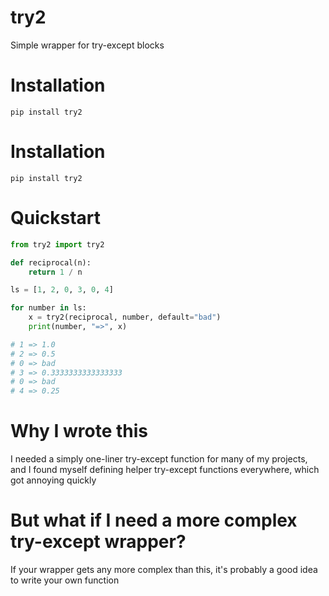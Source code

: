 
# try2
Simple wrapper for try-except blocks

# Installation
```
pip install try2
```

# Installation
```
pip install try2
```

# Quickstart
```python
from try2 import try2

def reciprocal(n):
    return 1 / n

ls = [1, 2, 0, 3, 0, 4]

for number in ls:
    x = try2(reciprocal, number, default="bad")
    print(number, "=>", x)

# 1 => 1.0
# 2 => 0.5
# 0 => bad
# 3 => 0.3333333333333333
# 0 => bad
# 4 => 0.25

```

# Why I wrote this
I needed a simply one-liner try-except function for many of my projects, 
and I found myself defining helper try-except functions everywhere, which got annoying quickly

# But what if I need a more complex try-except wrapper?
If your wrapper gets any more complex than this, it's probably a good idea to write your own function
